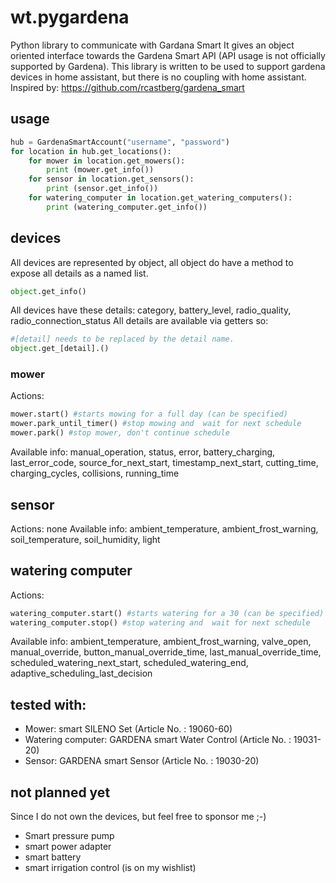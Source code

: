 # wt.pygardena
Python library to communicate with Gardana Smart
It gives an object oriented interface towards the Gardena Smart API (API usage is not officially supported by Gardena).
This library is written to be used to support gardena devices in home assistant, but there is no coupling with home assistant.
Inspired by: https://github.com/rcastberg/gardena_smart 
 
## usage

```python
hub = GardenaSmartAccount("username", "password")
for location in hub.get_locations(): 
    for mower in location.get_mowers():
        print (mower.get_info())
    for sensor in location.get_sensors():
        print (sensor.get_info())
    for watering_computer in location.get_watering_computers():
        print (watering_computer.get_info())


```

## devices
All devices are represented by object, all object do have a method to expose all details as a named list. 
```python
object.get_info()
```
All devices have these details: category, battery_level, radio_quality, radio_connection_status
All details are available via getters so:
```python
#[detail] needs to be replaced by the detail name.
object.get_[detail].() 
```

### mower
Actions:
```python
mower.start() #starts mowing for a full day (can be specified)
mower.park_until_timer() #stop mowing and  wait for next schedule
mower.park() #stop mower, don't continue schedule

```
Available info: manual_operation, status, error, battery_charging, last_error_code, source_for_next_start, 
timestamp_next_start, cutting_time, charging_cycles, collisions, running_time

## sensor
Actions: none
Available info: ambient_temperature, ambient_frost_warning, soil_temperature, soil_humidity, light

## watering computer
Actions:
 ```python
 watering_computer.start() #starts watering for a 30 (can be specified)
 watering_computer.stop() #stop watering and  wait for next schedule 
 ```
 Available info:
ambient_temperature, ambient_frost_warning, valve_open, manual_override, 
button_manual_override_time, last_manual_override_time, scheduled_watering_next_start, 
scheduled_watering_end, adaptive_scheduling_last_decision 


## tested with:
 
 * Mower: smart SILENO Set (Article No. : 19060-60)
 * Watering computer: GARDENA smart Water Control (Article No. : 19031-20)
 * Sensor: GARDENA smart Sensor (Article No. : 19030-20)
 
## not planned yet
Since I do not own the devices, but feel free to sponsor me ;-)

* Smart pressure pump
* smart power adapter
* smart battery
* smart irrigation control (is on my wishlist)



